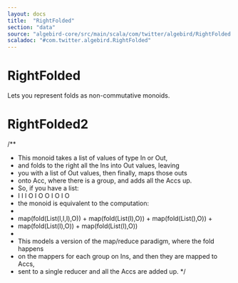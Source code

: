 ```yaml
---
layout: docs
title:  "RightFolded"
section: "data"
source: "algebird-core/src/main/scala/com/twitter/algebird/RightFolded.scala"
scaladoc: "#com.twitter.algebird.RightFolded"
---
```


# RightFolded

Lets you represent folds as non-commutative monoids.

# RightFolded2

/**
 * This monoid takes a list of values of type In or Out,
 * and folds to the right all the Ins into Out values, leaving
 * you with a list of Out values, then finally, maps those outs
 * onto Acc, where there is a group, and adds all the Accs up.
 * So, if you have a list:
 * I I I O I O O I O I O
 * the monoid is equivalent to the computation:
 *
 * map(fold(List(I,I,I),O)) + map(fold(List(I),O)) + map(fold(List(),O)) +
 *   map(fold(List(I),O)) + map(fold(List(I),O))
 *
 * This models a version of the map/reduce paradigm, where the fold happens
 * on the mappers for each group on Ins, and then they are mapped to Accs,
 * sent to a single reducer and all the Accs are added up.
 */
